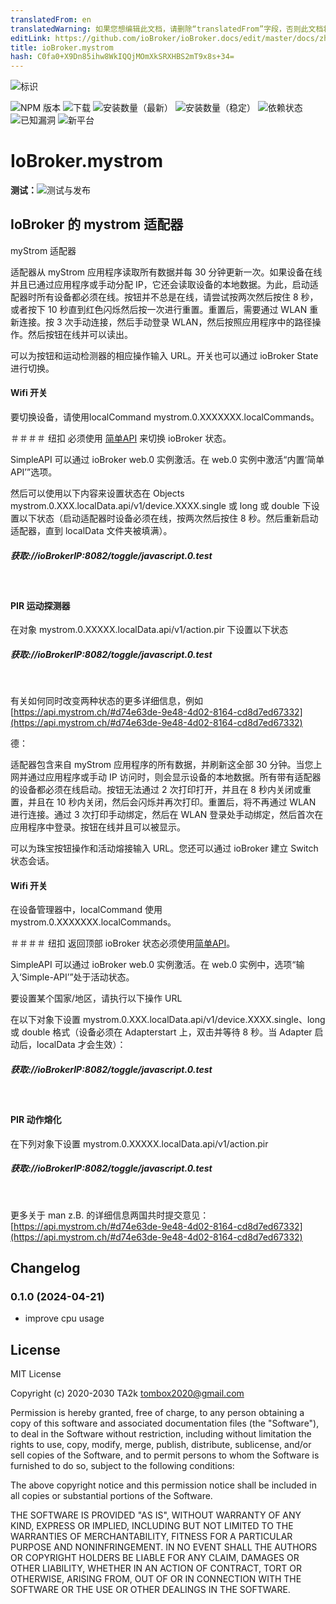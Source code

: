 ```yaml
---
translatedFrom: en
translatedWarning: 如果您想编辑此文档，请删除“translatedFrom”字段，否则此文档将再次自动翻译
editLink: https://github.com/ioBroker/ioBroker.docs/edit/master/docs/zh-cn/adapterref/iobroker.mystrom/README.md
title: ioBroker.mystrom
hash: C0fa0+X9Dn85ihw8WkIQQjMOmXkSRXHBS2mT9x8s+34=
---
```

![标识](../../../en/adapterref/iobroker.mystrom/admin/mystrom.png)

![NPM 版本](http://img.shields.io/npm/v/iobroker.mystrom.svg)
![下载](https://img.shields.io/npm/dm/iobroker.mystrom.svg)
![安装数量（最新）](http://iobroker.live/badges/mystrom-installed.svg)
![安装数量（稳定）](http://iobroker.live/badges/mystrom-stable.svg)
![依赖状态](https://img.shields.io/david/TA2k/iobroker.mystrom.svg)
![已知漏洞](https://snyk.io/test/github/TA2k/ioBroker.mystrom/badge.svg)
![新平台](https://nodei.co/npm/iobroker.mystrom.png?downloads=true)

# IoBroker.mystrom
**测试：**![测试与发布](https://github.com/TA2k/ioBroker.mystrom/workflows/Test%20and%20Release/badge.svg)

## IoBroker 的 mystrom 适配器
myStrom 适配器

适配器从 myStrom 应用程序读取所有数据并每 30 分钟更新一次。如果设备在线并且已通过应用程序或手动分配 IP，它还会读取设备的本地数据。为此，启动适配器时所有设备都必须在线。按钮并不总是在线，请尝试按两次然后按住 8 秒，或者按下 10 秒直到红色闪烁然后按一次进行重置。重置后，需要通过 WLAN 重新连接。按 3 次手动连接，然后手动登录 WLAN，然后按照应用程序中的路径操作。然后按钮在线并可以读出。

可以为按钮和运动检测器的相应操作输入 URL。开关也可以通过 ioBroker State 进行切换。

#### Wifi 开关
要切换设备，请使用localCommand mystrom.0.XXXXXXX.localCommands。

＃＃＃＃ 纽扣
必须使用 [简单API](https://github.com/ioBroker/ioBroker.simple-api) 来切换 ioBroker 状态。

SimpleAPI 可以通过 ioBroker web.0 实例激活。在 web.0 实例中激活“内置‘简单 API’”选项。

然后可以使用以下内容来设置状态在 Objects mystrom.0.XXX.localData.api/v1/device.XXXX.single 或 long 或 double 下设置以下状态（启动适配器时设备必须在线，按两次然后按住 8 秒。然后重新启动适配器，直到 localData 文件夹被填满）。

##### 获取://ioBrokerIP:8082/toggle/javascript.0.test
<br />

#### PIR 运动探测器
在对象 mystrom.0.XXXXX.localData.api/v1/action.pir 下设置以下状态

##### 获取://ioBrokerIP:8082/toggle/javascript.0.test
   <br />

有关如何同时改变两种状态的更多详细信息，例如[https://api.mystrom.ch/#d74e63de-9e48-4d02-8164-cd8d7ed67332](https://api.mystrom.ch/#d74e63de-9e48-4d02-8164-cd8d7ed67332)

德：

适配器包含来自 myStrom 应用程序的所有数据，并刷新这全部 30 分钟。当您上网并通过应用程序或手动 IP 访问时，则会显示设备的本地数据。所有带有适配器的设备都必须在线启动。按钮无法通过 2 次打印打开，并且在 8 秒内关闭或重置，并且在 10 秒内关闭，然后会闪烁并再次打印。重置后，将不再通过 WLAN 进行连接。通过 3 次打印手动绑定，然后在 WLAN 登录处手动绑定，然后首次在应用程序中登录。按钮在线并且可以被显示。

可以为珠宝按钮操作和活动熔接输入 URL。您还可以通过 ioBroker 建立 Switch 状态会话。

#### Wifi 开关
在设备管理器中，localCommand 使用 mystrom.0.XXXXXXX.localCommands。

＃＃＃＃ 纽扣
返回顶部 ioBroker 状态必须使用[简单API](https://github.com/ioBroker/ioBroker.simple-api)。

SimpleAPI 可以通过 ioBroker web.0 实例激活。在 web.0 实例中，选项“输入‘Simple-API’”处于活动状态。

要设置某个国家/地区，请执行以下操作 URL<br />

在以下对象下设置 mystrom.0.XXX.localData.api/v1/device.XXXX.single、long 或 double 格式（设备必须在 Adapterstart 上，双击并等待 8 秒。当 Adapter 启动后，localData 才会生效）：

##### 获取://ioBrokerIP:8082/toggle/javascript.0.test
<br />

#### PIR 动作熔化
在下列对象下设置 mystrom.0.XXXXX.localData.api/v1/action.pir

##### 获取://ioBrokerIP:8082/toggle/javascript.0.test
   <br />

更多关于 man z.B. 的详细信息两国共时提交意见：[https://api.mystrom.ch/#d74e63de-9e48-4d02-8164-cd8d7ed67332](https://api.mystrom.ch/#d74e63de-9e48-4d02-8164-cd8d7ed67332)

## Changelog
### 0.1.0 (2024-04-21)

- improve cpu usage

## License

MIT License

Copyright (c) 2020-2030 TA2k <tombox2020@gmail.com>

Permission is hereby granted, free of charge, to any person obtaining a copy
of this software and associated documentation files (the "Software"), to deal
in the Software without restriction, including without limitation the rights
to use, copy, modify, merge, publish, distribute, sublicense, and/or sell
copies of the Software, and to permit persons to whom the Software is
furnished to do so, subject to the following conditions:

The above copyright notice and this permission notice shall be included in all
copies or substantial portions of the Software.

THE SOFTWARE IS PROVIDED "AS IS", WITHOUT WARRANTY OF ANY KIND, EXPRESS OR
IMPLIED, INCLUDING BUT NOT LIMITED TO THE WARRANTIES OF MERCHANTABILITY,
FITNESS FOR A PARTICULAR PURPOSE AND NONINFRINGEMENT. IN NO EVENT SHALL THE
AUTHORS OR COPYRIGHT HOLDERS BE LIABLE FOR ANY CLAIM, DAMAGES OR OTHER
LIABILITY, WHETHER IN AN ACTION OF CONTRACT, TORT OR OTHERWISE, ARISING FROM,
OUT OF OR IN CONNECTION WITH THE SOFTWARE OR THE USE OR OTHER DEALINGS IN THE
SOFTWARE.